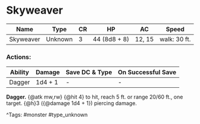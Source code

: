 # Skyweaver

| Name | Type | CR | HP | AC | Speed |
|------|------|----|----|----|-------|
| Skyweaver | Unknown | 3 | 44 (8d8 + 8) | 12, 15 | walk: 30 ft. |

### Actions:

| Ability | Damage | Save DC & Type | On Successful Save |
|---------|--------|----------------|--------------------|
| Dagger | 1d4 + 1 | - | - |


**Dagger.** {@atk mw,rw} {@hit 4} to hit, reach 5 ft. or range 20/60 ft., one target. {@h}3 ({@damage 1d4 + 1}) piercing damage.

^Tags: #monster #type_unknown